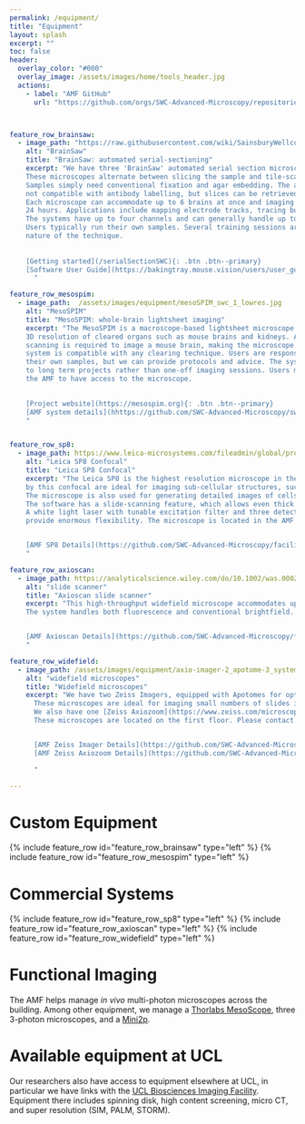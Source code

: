```yaml
---
permalink: /equipment/
title: "Equipment"
layout: splash
excerpt: ""
toc: false
header:
  overlay_color: "#000"
  overlay_image: /assets/images/home/tools_header.jpg
  actions:
    - label: "AMF GitHub"
      url: "https://github.com/orgs/SWC-Advanced-Microscopy/repositories"



feature_row_brainsaw:
  - image_path: "https://raw.githubusercontent.com/wiki/SainsburyWellcomeCentre/StitchIt/images/rgb_brain_example.jpg"
    alt: "BrainSaw"
    title: "BrainSaw: automated serial-sectioning"
    excerpt: "We have three 'BrainSaw' automated serial section microscopes. 
    These microscopes alternate between slicing the sample and tile-scanning the exposed surface of the block. 
    Samples simply need conventional fixation and agar embedding. The approach is generally 
    not compatible with antibody labelling, but slices can be retrieved for further processing.  
    Each microscope can accommodate up to 6 brains at once and imaging is usually complete in under
    24 hours. Applications include mapping electrode tracks, tracing bulk projections, and automated cell counting. 
    The systems have up to four channels and can generally handle up to three fluorophores simultaneously.
    Users typically run their own samples. Several training sessions are needed due to the destructive 
    nature of the technique.
  
  
    [Getting started](/serialSectionSWC){: .btn .btn--primary}
    [Software User Guide](https://bakingtray.mouse.vision/users/user_guide){: .btn .btn--primary}
      "

feature_row_mesospim:
  - image_path:  /assets/images/equipment/mesoSPIM_swc_1_lowres.jpg
    alt: "MesoSPIM"
    title: "MesoSPIM: whole-brain lightsheet imaging"
    excerpt: "The MesoSPIM is a macroscope-based lightsheet microscope which provides uniform 
    3D resolution of cleared organs such as mouse brains and kidneys. At lower resolutions no tile 
    scanning is required to image a mouse brain, making the microscope very fast. The 
    system is compatible with any clearing technique. Users are responsible for clearing 
    their own samples, but we can provide protocols and advice. The system is best suited 
    to long term projects rather than one-off imaging sessions. Users must be trained by 
    the AMF to have access to the microscope. 

    
    [Project website](https://mesospim.org){: .btn .btn--primary}
    [AMF system details](hhttps://github.com/SWC-Advanced-Microscopy/swc-advanced-microscopy.github.io/wiki/MesoSPIM-v5){: .btn .btn--primary}
    "


feature_row_sp8:
  - image_path: https://www.leica-microsystems.com/fileadmin/global/products/Confocal/leica-sp8-mp-list.jpg
    alt: "Leica SP8 Confocal"
    title: "Leica SP8 Confocal"
    excerpt: "The Leica SP8 is the highest resolution microscope in the AMF. The thin optical sections produced 
    by this confocal are ideal for imaging sub-cellular structures, such as axons and synapses. 
    The microscope is also used for generating detailed images of cells, allowing their processes to be traced. 
    The software has a slide-scanning feature, which allows even thick cleared slices to be imaged with ease. 
    A white light laser with tunable excitation filter and three detectors (2x HyD and 1x PMT) with tunable emission filters 
    provide enormous flexibility. The microscope is located in the AMF and you must be trained to have access to it.


    [AMF SP8 Details](https://github.com/SWC-Advanced-Microscopy/facility_webpage/wiki/Leica-SP8-Confocal){: .btn .btn--primary}
    "

feature_row_axioscan:
  - image_path: https://analyticalscience.wiley.com/do/10.1002/was.00020305/view-media-gallery/zeissaxioscan-13-4-2021-image1lr-1619004027613.jpg
    alt: "slide scanner"
    title: "Axioscan slide scanner"
    excerpt: "This high-throughput widefield microscope accommodates up to 100 slides, which it images automatically after an interactive setup process. 
    The system handles both fluorescence and conventional brightfield. We run this microscope alongside our histology service, but it can also be booked and used independently. You must be trained to have access to this microscope. 


    [AMF Axioscan Details](https://github.com/SWC-Advanced-Microscopy/facility_webpage/wiki/Zeiss-Axioscan%E2%80%90Slidescanner){: .btn .btn--primary}
    "

feature_row_widefield:
  - image_path: /assets/images/equipment/axio-imager-2_apotome-3_system.jpg
    alt: "widefield microscopes"
    title: "Widefield microscopes"
    excerpt: "We have two Zeiss Imagers, equipped with Apotomes for optical sectioning. 
      These microscopes are ideal for imaging small numbers of slides interactively and have tile scanning ability. 
      We also have one [Zeiss Axiozoom](https://www.zeiss.com/microscopy/en/products/light-microscopes/stereo-and-zoom-microscopes/axio-zoom-v16-for-biology.html) for imaging larger fields of view. You can use this microscope for checking injection locations in whole brains, taking images of culture plates, etc. 
      These microscopes are located on the first floor. Please contact the AMF for an induction if you are unfamiliar with them. 


      [AMF Zeiss Imager Details](https://github.com/SWC-Advanced-Microscopy/facility_webpage/wiki/Zeiss-Imager-Z2){: .btn .btn--primary}
      [AMF Zeiss Axiozoom Details](https://github.com/SWC-Advanced-Microscopy/facility_webpage/wiki/Zeiss-AxioZoom){: .btn .btn--primary}

      "

---
```



# Custom Equipment
{% include feature_row id="feature_row_brainsaw" type="left" %}
{% include feature_row id="feature_row_mesospim"   type="left" %}


# Commercial Systems
{% include feature_row id="feature_row_sp8" type="left" %} 
{% include feature_row id="feature_row_axioscan" type="left" %} 
{% include feature_row id="feature_row_widefield"   type="left" %}


# Functional Imaging
The AMF helps manage *in vivo* multi-photon microscopes across the building. 
Among other equipment, we manage a [Thorlabs MesoScope](https://www.thorlabs.com/newgrouppage9.cfm?objectgroup_id=10646), three 3-photon microscopes, and a [Mini2p](https://www.ntnu.edu/kavli/mini2p). 

# Available equipment at UCL
Our researchers also have access to equipment elsewhere at UCL, in particular we have links with the [UCL Biosciences Imaging Facility](https://www.ucl.ac.uk/biosciences/research/research-facilities/ucl-biosciences-imaging-facility). 
Equipment there includes spinning disk, high content screening, micro CT, and super resolution (SIM, PALM, STORM).
